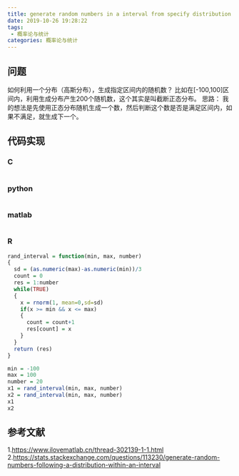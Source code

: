```yaml
---
title: generate random numbers in a interval from specify distribution
date: 2019-10-26 19:28:22
tags:
 - 概率论与统计
categories: 概率论与统计
---
```


## 问题
如何利用一个分布（高斯分布），生成指定区间内的随机数？
比如在[-100,100]区间内，利用生成分布产生200个随机数，这个其实是叫截断正态分布。
思路：
我的想法是先使用正态分布随机生成一个数，然后判断这个数是否是满足区间内，如果不满足，就生成下一个。

## 代码实现
### C
``` c
```

### python
``` python
```

### matlab
``` matlab
```

### R
``` R
rand_interval = function(min, max, number)
{
  sd = (as.numeric(max)-as.numeric(min))/3
  count = 0
  res = 1:number
  while(TRUE)
  {
    x = rnorm(1, mean=0,sd=sd)
    if(x >= min && x <= max)
    {
      count = count+1
      res[count] = x
    }
  }
  return (res)
}

min = -100
max = 100
number = 20
x1 = rand_interval(min, max, number)
x2 = rand_interval(min, max, number)
x1
x2
```

## 参考文献
1.https://www.ilovematlab.cn/thread-302139-1-1.html
2.https://stats.stackexchange.com/questions/113230/generate-random-numbers-following-a-distribution-within-an-interval
